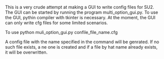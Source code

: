 This is a very crude attempt at making a GUI to write config files for SU2.
The GUI can be started by running the program multi_option_gui.py. To use the GUI,  pythin compiler with tkinter is necessary.
At the moment, the GUI can only write cfg files for some limited scenarios.

To use
python muli_option_gui.py confile_file_name.cfg

A config file with the name specified in the command will be genrated. If no such file exists, a ne one is created and if a file by hat name already exists, it will be overwritten.
